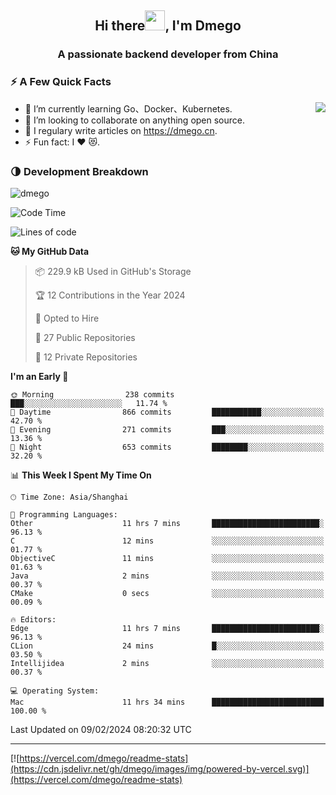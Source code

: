 <h2 align="center">Hi there<img src="https://cdn.jsdelivr.net/gh/dmego/images/img/Hi.gif" height="32" />, I'm Dmego </h2>
<h3 align="center">A passionate backend developer from China</h3>

### ⚡️ A Few Quick Facts

<img align="right" src="https://readme-stats-dmego.vercel.app/api?username=dmego&show_icons=true&icon_color=1573B3&hide_title=true&text_color=718096&bg_color=00000000&hide_border=true"/>

<ul>
    <li> 🌱 I’m currently learning Go、Docker、Kubernetes.</li>
    <li> 👯 I’m looking to collaborate on anything open source.</li>
    <li> 📝 I regulary write articles on <a href="https://dmego.cn">https://dmego.cn</a>.</li>
    <li> ⚡ Fun fact: I ❤️ 😻.</li>
</ul>

### 🌗 Development Breakdown

<img src="https://komarev.com/ghpvc/?username=dmego" alt="dmego" />

<!--START_SECTION:waka-->
![Code Time](http://img.shields.io/badge/Code%20Time-2%2C545%20hrs%203%20mins-blue)

![Lines of code](https://img.shields.io/badge/From%20Hello%20World%20I%27ve%20Written-685.1%20thousand%20lines%20of%20code-blue)

**🐱 My GitHub Data** 

> 📦 229.9 kB Used in GitHub's Storage 
 > 
> 🏆 12 Contributions in the Year 2024
 > 
> 💼 Opted to Hire
 > 
> 📜 27 Public Repositories 
 > 
> 🔑 12 Private Repositories 
 > 
**I'm an Early 🐤** 

```text
🌞 Morning                238 commits         ███░░░░░░░░░░░░░░░░░░░░░░   11.74 % 
🌆 Daytime                866 commits         ███████████░░░░░░░░░░░░░░   42.70 % 
🌃 Evening                271 commits         ███░░░░░░░░░░░░░░░░░░░░░░   13.36 % 
🌙 Night                  653 commits         ████████░░░░░░░░░░░░░░░░░   32.20 % 
```


📊 **This Week I Spent My Time On** 

```text
🕑︎ Time Zone: Asia/Shanghai

💬 Programming Languages: 
Other                    11 hrs 7 mins       ████████████████████████░   96.13 % 
C                        12 mins             ░░░░░░░░░░░░░░░░░░░░░░░░░   01.77 % 
ObjectiveC               11 mins             ░░░░░░░░░░░░░░░░░░░░░░░░░   01.63 % 
Java                     2 mins              ░░░░░░░░░░░░░░░░░░░░░░░░░   00.37 % 
CMake                    0 secs              ░░░░░░░░░░░░░░░░░░░░░░░░░   00.09 % 

🔥 Editors: 
Edge                     11 hrs 7 mins       ████████████████████████░   96.13 % 
CLion                    24 mins             █░░░░░░░░░░░░░░░░░░░░░░░░   03.50 % 
Intellijidea             2 mins              ░░░░░░░░░░░░░░░░░░░░░░░░░   00.37 % 

💻 Operating System: 
Mac                      11 hrs 34 mins      █████████████████████████   100.00 % 
```


 Last Updated on 09/02/2024 08:20:32 UTC
<!--END_SECTION:waka-->

---

[![https://vercel.com/dmego/readme-stats](https://cdn.jsdelivr.net/gh/dmego/images/img/powered-by-vercel.svg)](https://vercel.com/dmego/readme-stats)

